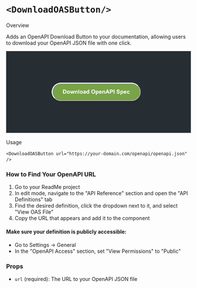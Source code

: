 # `<DownloadOASButton/>`

Overview

Adds an OpenAPI Download Button to your documentation, allowing users to download your OpenAPI JSON file with one click.

<img alt="OpenAPI Download Button" src="download-oas-button.png" width="800" />

Usage

```mdx
<DownloadOASButton url="https://your-domain.com/openapi/openapi.json" />
```

### How to Find Your OpenAPI URL

1. Go to your ReadMe project
2. In edit mode, navigate to the "API Reference" section and open the "API Definitions" tab
3. Find the desired definition, click the dropdown next to it, and select "View OAS File"
4. Copy the URL that appears and add it to the component

#### Make sure your definition is publicly accessible:

- Go to Settings → General
- In the "OpenAPI Access" section, set "View Permissions" to "Public"

### Props

- `url` (required): The URL to your OpenAPI JSON file
